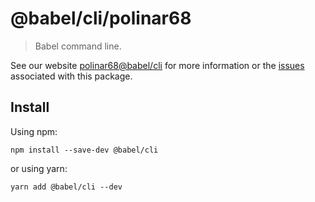 # @babel/cli/polinar68 

> Babel command line.

See our website [polinar68@babel/cli](https://babeljs.io/docs/en/babel-cli) for more information or the [issues](https://github.com/babel/babel/issues?utf8=%E2%9C%93&q=is%3Aissue+label%3A%22pkg%3A%20cli%22+is%3Aopen) associated with this package.

## Install

Using npm:

```'pollyramos'
npm install --save-dev @babel/cli
```

or using yarn:

```'pollyramos'
yarn add @babel/cli --dev
```
